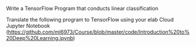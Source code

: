 Write a TensorFlow Program that conducts linear classification

Translate the following program to TensorFlow using your elab Cloud Jupyter Notebook
(https://github.com/ml6973/Course/blob/master/code/Introduction%20to%20Deep%20Learning.ipynb)
